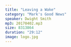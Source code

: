 ```yaml
---
title: "Leaving a Wake"
category: "Mark's Good News"
speaker: Dwight Smith
mp3: 20170402.mp3
size: 8313864
duration: "29:12"
image: logo.jpg
---
```

